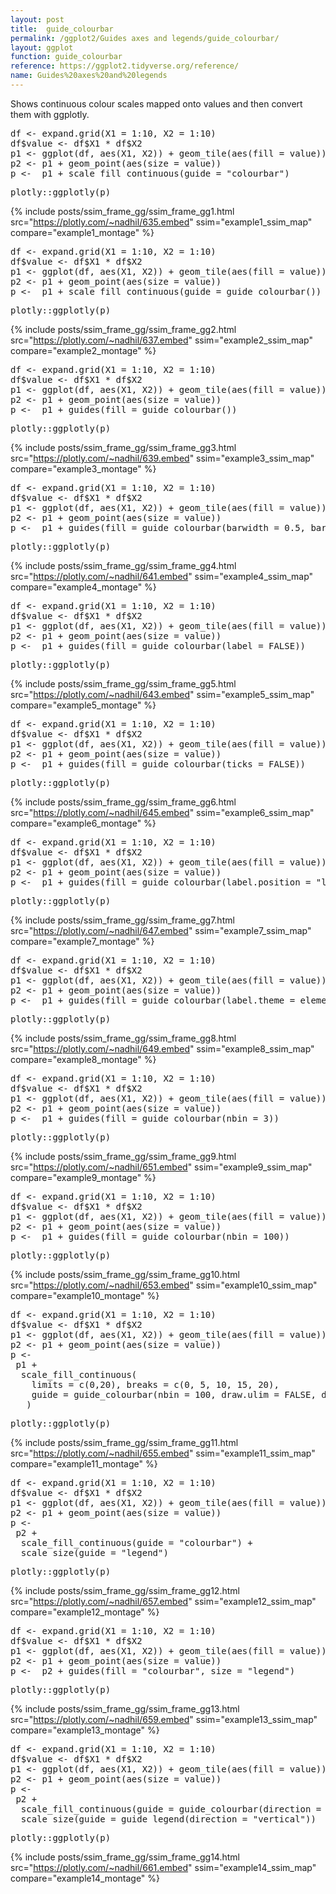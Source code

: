 ```yaml
---
layout: post
title:  guide_colourbar
permalink: /ggplot2/Guides axes and legends/guide_colourbar/
layout: ggplot
function: guide_colourbar
reference: https://ggplot2.tidyverse.org/reference/
name: Guides%20axes%20and%20legends
---
```


Shows continuous colour scales mapped onto values and then convert them with ggplotly.








<pre class="mcode">
df <- expand.grid(X1 = 1:10, X2 = 1:10)
df$value <- df$X1 * df$X2
p1 <- ggplot(df, aes(X1, X2)) + geom_tile(aes(fill = value))
p2 <- p1 + geom_point(aes(size = value))
p <-  p1 + scale_fill_continuous(guide = "colourbar")
</pre>


<pre class="mcode">
plotly::ggplotly(p)
</pre>

{% include posts/ssim_frame_gg/ssim_frame_gg1.html src="https://plotly.com/~nadhil/635.embed" ssim="example1_ssim_map" compare="example1_montage" %}







<pre class="mcode">
df <- expand.grid(X1 = 1:10, X2 = 1:10)
df$value <- df$X1 * df$X2
p1 <- ggplot(df, aes(X1, X2)) + geom_tile(aes(fill = value))
p2 <- p1 + geom_point(aes(size = value))
p <-  p1 + scale_fill_continuous(guide = guide_colourbar())
</pre>


<pre class="mcode">
plotly::ggplotly(p)
</pre>

{% include posts/ssim_frame_gg/ssim_frame_gg2.html src="https://plotly.com/~nadhil/637.embed" ssim="example2_ssim_map" compare="example2_montage" %}







<pre class="mcode">
df <- expand.grid(X1 = 1:10, X2 = 1:10)
df$value <- df$X1 * df$X2
p1 <- ggplot(df, aes(X1, X2)) + geom_tile(aes(fill = value))
p2 <- p1 + geom_point(aes(size = value))
p <-  p1 + guides(fill = guide_colourbar())
</pre>


<pre class="mcode">
plotly::ggplotly(p)
</pre>

{% include posts/ssim_frame_gg/ssim_frame_gg3.html src="https://plotly.com/~nadhil/639.embed" ssim="example3_ssim_map" compare="example3_montage" %}







<pre class="mcode">
df <- expand.grid(X1 = 1:10, X2 = 1:10)
df$value <- df$X1 * df$X2
p1 <- ggplot(df, aes(X1, X2)) + geom_tile(aes(fill = value))
p2 <- p1 + geom_point(aes(size = value))
p <-  p1 + guides(fill = guide_colourbar(barwidth = 0.5, barheight = 10))
</pre>


<pre class="mcode">
plotly::ggplotly(p)
</pre>

{% include posts/ssim_frame_gg/ssim_frame_gg4.html src="https://plotly.com/~nadhil/641.embed" ssim="example4_ssim_map" compare="example4_montage" %}







<pre class="mcode">
df <- expand.grid(X1 = 1:10, X2 = 1:10)
df$value <- df$X1 * df$X2
p1 <- ggplot(df, aes(X1, X2)) + geom_tile(aes(fill = value))
p2 <- p1 + geom_point(aes(size = value))
p <-  p1 + guides(fill = guide_colourbar(label = FALSE))
</pre>


<pre class="mcode">
plotly::ggplotly(p)
</pre>

{% include posts/ssim_frame_gg/ssim_frame_gg5.html src="https://plotly.com/~nadhil/643.embed" ssim="example5_ssim_map" compare="example5_montage" %}







<pre class="mcode">
df <- expand.grid(X1 = 1:10, X2 = 1:10)
df$value <- df$X1 * df$X2
p1 <- ggplot(df, aes(X1, X2)) + geom_tile(aes(fill = value))
p2 <- p1 + geom_point(aes(size = value))
p <-  p1 + guides(fill = guide_colourbar(ticks = FALSE))
</pre>


<pre class="mcode">
plotly::ggplotly(p)
</pre>

{% include posts/ssim_frame_gg/ssim_frame_gg6.html src="https://plotly.com/~nadhil/645.embed" ssim="example6_ssim_map" compare="example6_montage" %}







<pre class="mcode">
df <- expand.grid(X1 = 1:10, X2 = 1:10)
df$value <- df$X1 * df$X2
p1 <- ggplot(df, aes(X1, X2)) + geom_tile(aes(fill = value))
p2 <- p1 + geom_point(aes(size = value))
p <-  p1 + guides(fill = guide_colourbar(label.position = "left"))
</pre>


<pre class="mcode">
plotly::ggplotly(p)
</pre>

{% include posts/ssim_frame_gg/ssim_frame_gg7.html src="https://plotly.com/~nadhil/647.embed" ssim="example7_ssim_map" compare="example7_montage" %}







<pre class="mcode">
df <- expand.grid(X1 = 1:10, X2 = 1:10)
df$value <- df$X1 * df$X2
p1 <- ggplot(df, aes(X1, X2)) + geom_tile(aes(fill = value))
p2 <- p1 + geom_point(aes(size = value))
p <-  p1 + guides(fill = guide_colourbar(label.theme = element_text(colour = "blue", angle = 0)))
</pre>




<pre class="mcode">
plotly::ggplotly(p)
</pre>

{% include posts/ssim_frame_gg/ssim_frame_gg8.html src="https://plotly.com/~nadhil/649.embed" ssim="example8_ssim_map" compare="example8_montage" %}





<pre class="mcode">
df <- expand.grid(X1 = 1:10, X2 = 1:10)
df$value <- df$X1 * df$X2
p1 <- ggplot(df, aes(X1, X2)) + geom_tile(aes(fill = value))
p2 <- p1 + geom_point(aes(size = value))
p <-  p1 + guides(fill = guide_colourbar(nbin = 3))
</pre>


<pre class="mcode">
plotly::ggplotly(p)
</pre>

{% include posts/ssim_frame_gg/ssim_frame_gg9.html src="https://plotly.com/~nadhil/651.embed" ssim="example9_ssim_map" compare="example9_montage" %}







<pre class="mcode">
df <- expand.grid(X1 = 1:10, X2 = 1:10)
df$value <- df$X1 * df$X2
p1 <- ggplot(df, aes(X1, X2)) + geom_tile(aes(fill = value))
p2 <- p1 + geom_point(aes(size = value))
p <-  p1 + guides(fill = guide_colourbar(nbin = 100))
</pre>


<pre class="mcode">
plotly::ggplotly(p)
</pre>

{% include posts/ssim_frame_gg/ssim_frame_gg10.html src="https://plotly.com/~nadhil/653.embed" ssim="example10_ssim_map" compare="example10_montage" %}







<pre class="mcode">
df <- expand.grid(X1 = 1:10, X2 = 1:10)
df$value <- df$X1 * df$X2
p1 <- ggplot(df, aes(X1, X2)) + geom_tile(aes(fill = value))
p2 <- p1 + geom_point(aes(size = value))
p <-    
 p1 +
  scale_fill_continuous(
    limits = c(0,20), breaks = c(0, 5, 10, 15, 20),
    guide = guide_colourbar(nbin = 100, draw.ulim = FALSE, draw.llim = FALSE)
   )
</pre>


<pre class="mcode">
plotly::ggplotly(p)
</pre>

{% include posts/ssim_frame_gg/ssim_frame_gg11.html src="https://plotly.com/~nadhil/655.embed" ssim="example11_ssim_map" compare="example11_montage" %}







<pre class="mcode">
df <- expand.grid(X1 = 1:10, X2 = 1:10)
df$value <- df$X1 * df$X2
p1 <- ggplot(df, aes(X1, X2)) + geom_tile(aes(fill = value))
p2 <- p1 + geom_point(aes(size = value))
p <-    
 p2 +
  scale_fill_continuous(guide = "colourbar") +
  scale_size(guide = "legend")
</pre>


<pre class="mcode">
plotly::ggplotly(p)
</pre>

{% include posts/ssim_frame_gg/ssim_frame_gg12.html src="https://plotly.com/~nadhil/657.embed" ssim="example12_ssim_map" compare="example12_montage" %}







<pre class="mcode">
df <- expand.grid(X1 = 1:10, X2 = 1:10)
df$value <- df$X1 * df$X2
p1 <- ggplot(df, aes(X1, X2)) + geom_tile(aes(fill = value))
p2 <- p1 + geom_point(aes(size = value))
p <-  p2 + guides(fill = "colourbar", size = "legend")
</pre>


<pre class="mcode">
plotly::ggplotly(p)
</pre>

{% include posts/ssim_frame_gg/ssim_frame_gg13.html src="https://plotly.com/~nadhil/659.embed" ssim="example13_ssim_map" compare="example13_montage" %}







<pre class="mcode">
df <- expand.grid(X1 = 1:10, X2 = 1:10)
df$value <- df$X1 * df$X2
p1 <- ggplot(df, aes(X1, X2)) + geom_tile(aes(fill = value))
p2 <- p1 + geom_point(aes(size = value))
p <-    
 p2 +
  scale_fill_continuous(guide = guide_colourbar(direction = "horizontal")) +
  scale_size(guide = guide_legend(direction = "vertical"))
</pre>


<pre class="mcode">
plotly::ggplotly(p)
</pre>

{% include posts/ssim_frame_gg/ssim_frame_gg14.html src="https://plotly.com/~nadhil/661.embed" ssim="example14_ssim_map" compare="example14_montage" %}






